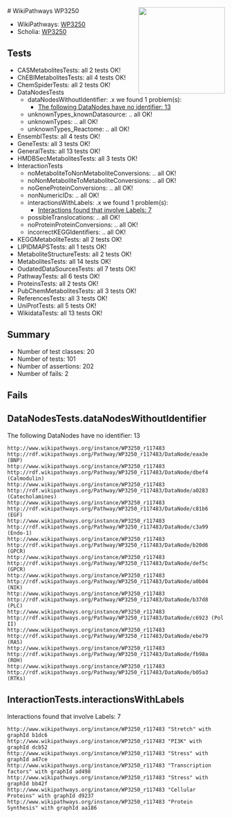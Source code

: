 <img style="float: right; width: 200px" src="https://upload.wikimedia.org/wikipedia/commons/thumb/8/83/Wplogo_with_text_500.png/640px-Wplogo_with_text_500.png" />
# WikiPathways WP3250

* WikiPathways: [WP3250](https://new.wikipathways.org/pathways/WP3250)
* Scholia: [WP3250](https://scholia.toolforge.org/wikipathways/WP3250)
## Tests
* CASMetabolitesTests: all 2 tests OK!
* ChEBIMetabolitesTests: all 4 tests OK!
* ChemSpiderTests: all 2 tests OK!
* DataNodesTests
    * dataNodesWithoutIdentifier: .x we found 1 problem(s):
        * [The following DataNodes have no identifier: 13](#8792c493)
    * unknownTypes_knownDatasource: .. all OK!
    * unknownTypes: .. all OK!
    * unknownTypes_Reactome: .. all OK!
* EnsemblTests: all 4 tests OK!
* GeneTests: all 3 tests OK!
* GeneralTests: all 13 tests OK!
* HMDBSecMetabolitesTests: all 3 tests OK!
* InteractionTests
    * noMetaboliteToNonMetaboliteConversions: .. all OK!
    * noNonMetaboliteToMetaboliteConversions: .. all OK!
    * noGeneProteinConversions: .. all OK!
    * nonNumericIDs: .. all OK!
    * interactionsWithLabels: .x we found 1 problem(s):
        * [Interactions found that involve Labels: 7](#630d267e)
    * possibleTranslocations: .. all OK!
    * noProteinProteinConversions: .. all OK!
    * incorrectKEGGIdentifiers: .. all OK!
* KEGGMetaboliteTests: all 2 tests OK!
* LIPIDMAPSTests: all 1 tests OK!
* MetaboliteStructureTests: all 2 tests OK!
* MetabolitesTests: all 14 tests OK!
* OudatedDataSourcesTests: all 7 tests OK!
* PathwayTests: all 6 tests OK!
* ProteinsTests: all 2 tests OK!
* PubChemMetabolitesTests: all 3 tests OK!
* ReferencesTests: all 3 tests OK!
* UniProtTests: all 5 tests OK!
* WikidataTests: all 13 tests OK!


## Summary

* Number of test classes: 20
* Number of tests: 101
* Number of assertions: 202
* Number of fails: 2

## Fails

<a name="8792c493" />

## DataNodesTests.dataNodesWithoutIdentifier

The following DataNodes have no identifier: 13
```
http://www.wikipathways.org/instance/WP3250_r117483 http://rdf.wikipathways.org/Pathway/WP3250_r117483/DataNode/eaa3e (BNP)
http://www.wikipathways.org/instance/WP3250_r117483 http://rdf.wikipathways.org/Pathway/WP3250_r117483/DataNode/dbef4 (Calmodulin)
http://www.wikipathways.org/instance/WP3250_r117483 http://rdf.wikipathways.org/Pathway/WP3250_r117483/DataNode/a0283 (Catecholamines)
http://www.wikipathways.org/instance/WP3250_r117483 http://rdf.wikipathways.org/Pathway/WP3250_r117483/DataNode/c81b6 (EGF)
http://www.wikipathways.org/instance/WP3250_r117483 http://rdf.wikipathways.org/Pathway/WP3250_r117483/DataNode/c3a99 (Endo-1)
http://www.wikipathways.org/instance/WP3250_r117483 http://rdf.wikipathways.org/Pathway/WP3250_r117483/DataNode/b20d6 (GPCR)
http://www.wikipathways.org/instance/WP3250_r117483 http://rdf.wikipathways.org/Pathway/WP3250_r117483/DataNode/def5c (GPCR)
http://www.wikipathways.org/instance/WP3250_r117483 http://rdf.wikipathways.org/Pathway/WP3250_r117483/DataNode/a0b04 (NIK)
http://www.wikipathways.org/instance/WP3250_r117483 http://rdf.wikipathways.org/Pathway/WP3250_r117483/DataNode/b37d8 (PLC)
http://www.wikipathways.org/instance/WP3250_r117483 http://rdf.wikipathways.org/Pathway/WP3250_r117483/DataNode/c6923 (Pol II)
http://www.wikipathways.org/instance/WP3250_r117483 http://rdf.wikipathways.org/Pathway/WP3250_r117483/DataNode/ebe79 (RAS)
http://www.wikipathways.org/instance/WP3250_r117483 http://rdf.wikipathways.org/Pathway/WP3250_r117483/DataNode/fb98a (ROH)
http://www.wikipathways.org/instance/WP3250_r117483 http://rdf.wikipathways.org/Pathway/WP3250_r117483/DataNode/b05a3 (RTKs)
```

<a name="630d267e" />

## InteractionTests.interactionsWithLabels

Interactions found that involve Labels: 7
```
http://www.wikipathways.org/instance/WP3250_r117483 "Stretch" with graphId b1dc6
http://www.wikipathways.org/instance/WP3250_r117483 "PI3K" with graphId dcb52
http://www.wikipathways.org/instance/WP3250_r117483 "Stress" with graphId a47ce
http://www.wikipathways.org/instance/WP3250_r117483 "Transcription
factors" with graphId ad498
http://www.wikipathways.org/instance/WP3250_r117483 "Stress" with graphId bb42f
http://www.wikipathways.org/instance/WP3250_r117483 "Cellular
Proteins" with graphId d9237
http://www.wikipathways.org/instance/WP3250_r117483 "Protein Synthesis" with graphId aa186
```

